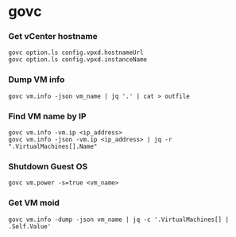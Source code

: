 # govc

### Get vCenter hostname

```
govc option.ls config.vpxd.hostnameUrl
govc option.ls config.vpxd.instanceName
```

### Dump VM info

```
govc vm.info -json vm_name | jq '.' | cat > outfile
```

### Find VM name by IP

```
govc vm.info -vm.ip <ip_address>
govc vm.info -json -vm.ip <ip_address> | jq -r ".VirtualMachines[].Name"
```

### Shutdown Guest OS
```
govc vm.power -s=true <vm_name>
```

### Get VM moid

```
govc vm.info -dump -json vm_name | jq -c '.VirtualMachines[] | .Self.Value'
```
